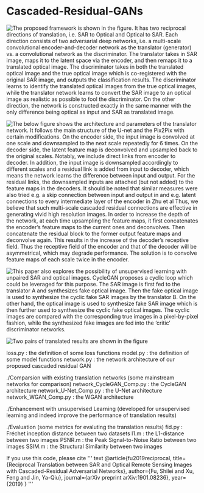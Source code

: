 # Cascaded-Residual-GANs

![The proposed framework is shown in the figure. It has two reciprocal directions of translation, i.e. SAR to Optical and Optical to SAR. Each direction consists of two adversarial deep networks, i.e. a multi-scale convolutional encoder-and-decoder network as the translator (generator) vs. a convolutional network as the discriminator. The translator takes in SAR image, maps it to the latent space via the encoder, and then remaps it to a translated optical image. The discriminator takes in both the translated optical image and the true optical image which is co-registered with the original SAR image, and outputs the classification results. The discriminator learns to identify the translated optical images from the true optical images, while the translator network learns to convert the SAR image to an optical image as realistic as possible to fool the discriminator. On the other direction, the network is constructed exactly in the same manner with the only difference being optical as input and SAR as translated image.](https://github.com/Shilling818/Cascaded-Residual-GANs/blob/master/image_fold/Supervised%20learning.png)

![The below figure shows the architecture and parameters of the translator network. It follows the main structure of the U-net and the Pix2Pix with certain modifications. On the encoder side, the input image is convolved at one scale and downsampled to the next scale repeatedly for 6 times. On the decoder side, the latent feature map is deconvolved and upsampled back to the original scales. Notably, we include direct links from encoder to decoder. In addition, the input image is downsampled accordingly to different scales and a residual link is added from input to decoder, which means the network learns the difference between input and output. For the residual links, the downsampled inputs are attached (but not added) to the feature maps in the decoders. It should be noted that similar measures were also tried e.g. a skip connection between input and output in and e.g. latent connections to every intermediate layer of the encoder in Zhu et al Thus, we believe that such multi-scale cascaded residual connections are effective in generating vivid high resolution images. In order to increase the depth of the network, at each time upsampling the feature maps, it first concatenates the encoder’s feature maps to the current ones and deconvolves. Then concatenate the residual block to the former output feature maps and deconvolve again. This results in the increase of the decoder’s receptive field. Thus the receptive field of the encoder and that of the decoder will be asymmetrical, which may degrade performance. The solution is to convolve feature maps of each scale twice in the encoder.](https://github.com/Shilling818/Cascaded-Residual-GANs/blob/master/image_fold/GAN-translator.png)

![This paper also explores the possibility of unsupervised learning with unpaired SAR and optical images. CycleGAN proposes a cyclic loop which could be leveraged for this purpose. The SAR image is first fed to the translator A and synthesizes fake optical image. Then the fake optical image is used to synthesize the cyclic fake SAR images by the translator B. On the other hand, the optical image is used to synthesize fake SAR image which is then further used to synthesize the cyclic fake optical images. The cyclic images are compared with the corresponding true images in a pixel-by-pixel fashion, while the synthesized fake images are fed into the ‘critic’ discriminator networks.](https://github.com/Shilling818/Cascaded-Residual-GANs/blob/master/image_fold/Unsupervised%20learning.png)

![Two pairs of translated results are shown in the figure](https://github.com/Shilling818/Cascaded-Residual-GANs/blob/master/image_fold/results.png)

loss.py : the definition of some loss functions
model.py : the definition of some model functions
network.py : the network architecture of our proposed cascaded residual GAN

./Comparsion with existing translation networks (some mainstream networks for comparison)
 network_CycleGAN_Comp.py : the CycleGAN architecture
 network_U-Net_Comp.py : the U-Net architecture
 network_WGAN_Comp.py : the WGAN architecture

./Enhancement with unsupervised Learning (developed for unsupervised learning and indeed improve the performance of translation results)

./Evaluation (some metrics for evaluting the translation results)
 fid.py : Fréchet inception distance between two datasets
 l1.m : the L1-distance between two images
 PSNR.m : the Peak Signal-to-Noise Ratio between two images
 SSIM.m : the Structural Similarity between two images

If you use this code, please cite
''' text
@article{fu2019reciprocal,
  title={Reciprocal Translation between SAR and Optical Remote Sensing Images with Cascaded-Residual Adversarial Networks},
  author={Fu, Shilei and Xu, Feng and Jin, Ya-Qiu},
  journal={arXiv preprint arXiv:1901.08236},
  year={2019}
}
'''
